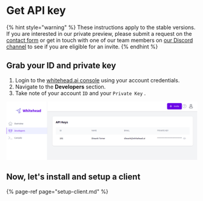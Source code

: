 # Get API key

{% hint style="warning" %}
These instructions apply to the stable versions. If you are interested in our private preview, please submit a request on the [contact form](https://whitehead-ai.zendesk.com/hc/en-us/requests/new) or get in touch with one of our team members on [our Discord channel](https://discord.gg/bMJ8VJ7M) to see if you are eligible for an invite.
{% endhint %}

## Grab your ID and private key

1. Login to the [whitehead.ai console](https://console.whitehead.ai) using your account credentials. 
2. Navigate to the **Developers** section. 
3. Take note of your account `ID` and your `Private Key` . 

![](../.gitbook/assets/screenshot-from-2021-06-17-18-25-58.png)

## Now, let's install and setup a client

{% page-ref page="setup-client.md" %}

